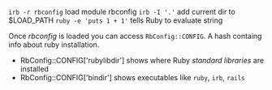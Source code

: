 `irb -r rbconfig` load module rbconfig
`irb -I '.'` add current dir to $LOAD_PATH
`ruby -e 'puts 1 + 1'` tells Ruby to evaluate string 

Once *rbconfig* is loaded you can access `RbConfig::CONFIG`. A hash containg info about ruby installation.
- RbConfig::CONFIG['rubylibdir'] shows where Ruby *standard libraries* are installed
- RbConfig::CONFIG['bindir'] shows executables like `ruby`, `irb`, `rails` 
